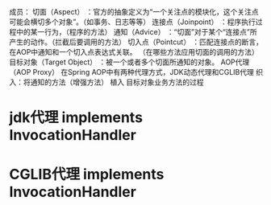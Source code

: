 成员：
切面（Aspect） ：官方的抽象定义为“一个关注点的模块化，这个关注点可能会横切多个对象”。（如事务、日志等等）
连接点（Joinpoint） ：程序执行过程中的某一行为，（程序的方法）
通知（Advice） ：“切面”对于某个“连接点”所产生的动作。（拦截后要调用的方法）
切入点（Pointcut） ：匹配连接点的断言，在AOP中通知和一个切入点表达式关联。
（在哪些方法应用切面的调用的方法）
目标对象（Target Object） ：被一个或者多个切面所通知的对象。
AOP代理（AOP Proxy） 在Spring AOP中有两种代理方式，JDK动态代理和CGLIB代理
织入：将通知的方法（增强方法） 植入 目标对象业务方法的过程


# jdk代理 implements  InvocationHandler 
# CGLIB代理 implements  InvocationHandler 